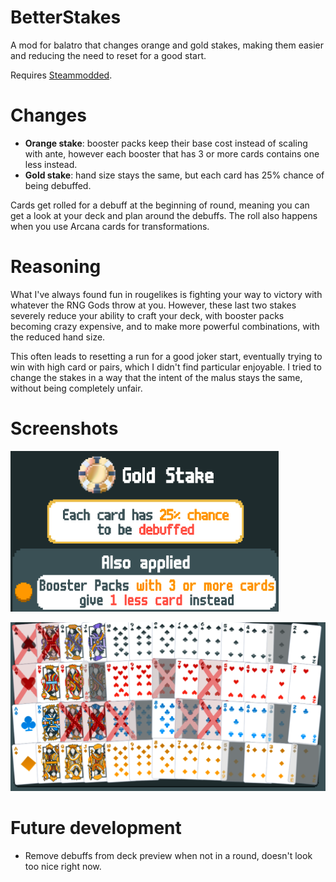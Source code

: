 # BetterStakes
A mod for balatro that changes orange and gold stakes, making them easier and reducing the need to reset for a good start.

Requires [Steammodded](https://github.com/Steamopollys/Steamodded).

# Changes

- **Orange stake**: booster packs keep their base cost instead of scaling with ante, however each booster that has 3 or more cards contains one less instead.
- **Gold stake**: hand size stays the same, but each card has 25% chance of being debuffed.

Cards get rolled for a debuff at the beginning of round, meaning you can get a look at your deck and plan around the debuffs. The roll also happens when you use Arcana cards for transformations.

# Reasoning
What I've always found fun in rougelikes is fighting your way to victory with whatever the RNG Gods throw at you. However, these last two stakes severely reduce your ability to craft your deck, with booster packs becoming crazy expensive, and to make more powerful combinations, with the reduced hand size.

This often leads to resetting a run for a good joker start, eventually trying to win with high card or pairs, which I didn't find particular enjoyable. I tried to change the stakes in a way that the intent of the malus stays the same, without being completely unfair.

# Screenshots
![Description](Screenshots/description.png)

![Debuffs](Screenshots/debuffs.png)

# Future development
- Remove debuffs from deck preview when not in a round, doesn't look too nice right now.